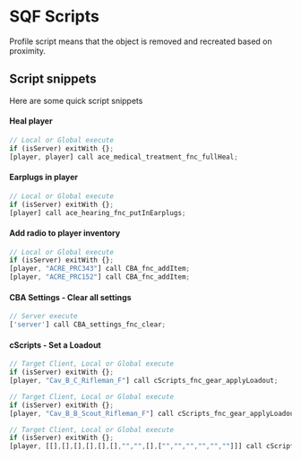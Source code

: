 # SQF Scripts
Profile script means that the object is removed and recreated based on proximity. 

## Script snippets
Here are some quick script snippets 

#### Heal player
```js
// Local or Global execute
if (isServer) exitWith {};
[player, player] call ace_medical_treatment_fnc_fullHeal;
```

#### Earplugs in player
```js
// Local or Global execute
if (isServer) exitWith {};
[player] call ace_hearing_fnc_putInEarplugs;
```

#### Add radio to player inventory
```js
// Local or Global execute
if (isServer) exitWith {};
[player, "ACRE_PRC343"] call CBA_fnc_addItem;
[player, "ACRE_PRC152"] call CBA_fnc_addItem;
```

#### CBA Settings - Clear all settings
```js
// Server execute
['server'] call CBA_settings_fnc_clear;
```

#### cScripts - Set a Loadout

```js
// Target Client, Local or Global execute
if (isServer) exitWith {};
[player, "Cav_B_C_Rifleman_F"] call cScripts_fnc_gear_applyLoadout;
```
```js 
// Target Client, Local or Global execute
if (isServer) exitWith {};
[player, "Cav_B_B_Scout_Rifleman_F"] call cScripts_fnc_gear_applyLoadout;
```
```js
// Target Client, Local or Global execute
if (isServer) exitWith {};
[player, [[],[],[],[],[],[],"","",[],["","","","","",""]]] call cScripts_fnc_gear_applyLoadout;
```
